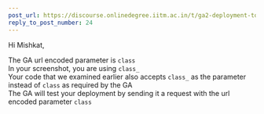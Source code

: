 ```yaml
---
post_url: https://discourse.onlinedegree.iitm.ac.in/t/ga2-deployment-tools-discussion-thread-tds-jan-2025/161120/25
reply_to_post_number: 24
---
```

Hi Mishkat,

The GA url encoded parameter is `class`  
In your screenshot, you are using `class_`  
Your code that we examined earlier also accepts `class_` as the parameter instead of `class` as required by the GA  
The GA will test your deployment by sending it a request with the url encoded parameter `class`
